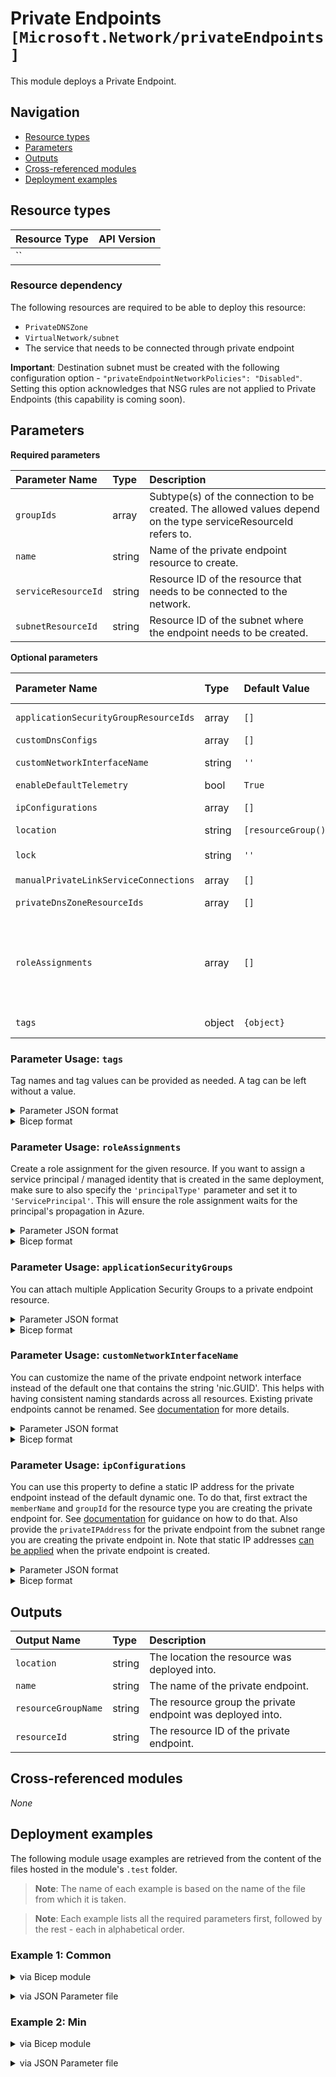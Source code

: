 # Private Endpoints `[Microsoft.Network/privateEndpoints]`

This module deploys a Private Endpoint.

## Navigation

- [Resource types](#Resource-types)
- [Parameters](#Parameters)
- [Outputs](#Outputs)
- [Cross-referenced modules](#Cross-referenced-modules)
- [Deployment examples](#Deployment-examples)

## Resource types

| Resource Type | API Version |
| :-- | :-- |
| `` | [](https://learn.microsoft.com/en-us/azure/templates///) |

### Resource dependency

The following resources are required to be able to deploy this resource:

- `PrivateDNSZone`
- `VirtualNetwork/subnet`
- The service that needs to be connected through private endpoint

**Important**: Destination subnet must be created with the following configuration option - `"privateEndpointNetworkPolicies": "Disabled"`. Setting this option acknowledges that NSG rules are not applied to Private Endpoints (this capability is coming soon).

## Parameters

**Required parameters**

| Parameter Name | Type | Description |
| :-- | :-- | :-- |
| `groupIds` | array | Subtype(s) of the connection to be created. The allowed values depend on the type serviceResourceId refers to. |
| `name` | string | Name of the private endpoint resource to create. |
| `serviceResourceId` | string | Resource ID of the resource that needs to be connected to the network. |
| `subnetResourceId` | string | Resource ID of the subnet where the endpoint needs to be created. |

**Optional parameters**

| Parameter Name | Type | Default Value | Allowed Values | Description |
| :-- | :-- | :-- | :-- | :-- |
| `applicationSecurityGroupResourceIds` | array | `[]` |  | Application security groups in which the private endpoint IP configuration is included. |
| `customDnsConfigs` | array | `[]` |  | Custom DNS configurations. |
| `customNetworkInterfaceName` | string | `''` |  | The custom name of the network interface attached to the private endpoint. |
| `enableDefaultTelemetry` | bool | `True` |  | Enable telemetry via a Globally Unique Identifier (GUID). |
| `ipConfigurations` | array | `[]` |  | A list of IP configurations of the private endpoint. This will be used to map to the First Party Service endpoints. |
| `location` | string | `[resourceGroup().location]` |  | Location for all Resources. |
| `lock` | string | `''` | `['', CanNotDelete, ReadOnly]` | Specify the type of lock. |
| `manualPrivateLinkServiceConnections` | array | `[]` |  | Manual PrivateLink Service Connections. |
| `privateDnsZoneResourceIds` | array | `[]` |  | The private DNS zone groups to associate the private endpoint. A DNS zone group can support up to 5 DNS zones. |
| `roleAssignments` | array | `[]` |  | Array of role assignment objects that contain the 'roleDefinitionIdOrName' and 'principalId' to define RBAC role assignments on this resource. In the roleDefinitionIdOrName attribute, you can provide either the display name of the role definition, or its fully qualified ID in the following format: '/providers/Microsoft.Authorization/roleDefinitions/c2f4ef07-c644-48eb-af81-4b1b4947fb11'. |
| `tags` | object | `{object}` |  | Tags to be applied on all resources/resource groups in this deployment. |


### Parameter Usage: `tags`

Tag names and tag values can be provided as needed. A tag can be left without a value.

<details>

<summary>Parameter JSON format</summary>

```json
"tags": {
    "value": {
        "Environment": "Non-Prod",
        "Contact": "test.user@testcompany.com",
        "PurchaseOrder": "1234",
        "CostCenter": "7890",
        "ServiceName": "DeploymentValidation",
        "Role": "DeploymentValidation"
    }
}
```

</details>

<details>

<summary>Bicep format</summary>

```bicep
tags: {
    Environment: 'Non-Prod'
    Contact: 'test.user@testcompany.com'
    PurchaseOrder: '1234'
    CostCenter: '7890'
    ServiceName: 'DeploymentValidation'
    Role: 'DeploymentValidation'
}
```

</details>
<p>

### Parameter Usage: `roleAssignments`

Create a role assignment for the given resource. If you want to assign a service principal / managed identity that is created in the same deployment, make sure to also specify the `'principalType'` parameter and set it to `'ServicePrincipal'`. This will ensure the role assignment waits for the principal's propagation in Azure.

<details>

<summary>Parameter JSON format</summary>

```json
"roleAssignments": {
    "value": [
        {
            "roleDefinitionIdOrName": "Reader",
            "description": "Reader Role Assignment",
            "principalIds": [
                "12345678-1234-1234-1234-123456789012", // object 1
                "78945612-1234-1234-1234-123456789012" // object 2
            ]
        },
        {
            "roleDefinitionIdOrName": "/providers/Microsoft.Authorization/roleDefinitions/c2f4ef07-c644-48eb-af81-4b1b4947fb11",
            "principalIds": [
                "12345678-1234-1234-1234-123456789012" // object 1
            ],
            "principalType": "ServicePrincipal"
        }
    ]
}
```

</details>

<details>

<summary>Bicep format</summary>

```bicep
roleAssignments: [
    {
        roleDefinitionIdOrName: 'Reader'
        description: 'Reader Role Assignment'
        principalIds: [
            '12345678-1234-1234-1234-123456789012' // object 1
            '78945612-1234-1234-1234-123456789012' // object 2
        ]
    }
    {
        roleDefinitionIdOrName: '/providers/Microsoft.Authorization/roleDefinitions/c2f4ef07-c644-48eb-af81-4b1b4947fb11'
        principalIds: [
            '12345678-1234-1234-1234-123456789012' // object 1
        ]
        principalType: 'ServicePrincipal'
    }
]
```

</details>
<p>

### Parameter Usage: `applicationSecurityGroups`

You can attach multiple Application Security Groups to a private endpoint resource.

<details>

<summary>Parameter JSON format</summary>

```json
"applicationSecurityGroups": {
    "value": [
        {
            "id": "<applicationSecurityGroupResourceId>"
        },
        {
            "id": "<applicationSecurityGroupResourceId>"
        }
    ]
}
```

</details>

<details>

<summary>Bicep format</summary>

```bicep
applicationSecurityGroups: [
    {
        id: '<applicationSecurityGroupResourceId>'
    }
    {
        id: '<applicationSecurityGroupResourceId>'
    }
]
```

</details>
<p>

### Parameter Usage: `customNetworkInterfaceName`

You can customize the name of the private endpoint network interface instead of the default one that contains the string 'nic.GUID'. This helps with having consistent naming standards across all resources. Existing private endpoints cannot be renamed. See [documentation](https://learn.microsoft.com/en-us/azure/private-link/manage-private-endpoint?tabs=manage-private-link-powershell#network-interface-rename) for more details.

<details>

<summary>Parameter JSON format</summary>

```json
"customNetworkInterfaceName": {
    "value": "myPrivateEndpointName-Nic"
}
```

</details>

<details>

<summary>Bicep format</summary>

```bicep
customNetworkInterfaceName: 'myPrivateEndpointName-Nic'
```

</details>
<p>

### Parameter Usage: `ipConfigurations`

You can use this property to define a static IP address for the private endpoint instead of the default dynamic one. To do that, first extract the `memberName` and `groupId` for the resource type you are creating the private endpoint for. See [documentation](https://learn.microsoft.com/en-us/azure/private-link/manage-private-endpoint?tabs=manage-private-link-powershell#determine-groupid-and-membername) for guidance on how to do that. Also provide the `privateIPAddress` for the private endpoint from the subnet range you are creating the private endpoint in. Note that static IP addresses [can be applied](https://learn.microsoft.com/en-us/azure/private-link/manage-private-endpoint?tabs=manage-private-link-powershell#custom-properties) when the private endpoint is created.

<details>

<summary>Parameter JSON format</summary>

```json
"customNetworkInterfaceName": {
    "value": [
      {
          "name": "myIPconfig",
          "properties": {
              "memberName": "<memberName>", // e.g. default, sites, blob
              "groupId": "<groupId>", // e.g. vault, registry, blob
              "privateIPAddress": "10.10.10.10"
          }
      }
    ]
}
```

</details>

<details>

<summary>Bicep format</summary>

```bicep
ipConfigurations: [
    {
        name: 'myIPconfig'
        properties: {
            memberName: '<memberName>' // e.g. default, sites, blob
            groupId: '<groupId>' // e.g. vault, registry, blob
            privateIPAddress: '10.10.10.10'
        }
    }
]
```

</details>
<p>

## Outputs

| Output Name | Type | Description |
| :-- | :-- | :-- |
| `location` | string | The location the resource was deployed into. |
| `name` | string | The name of the private endpoint. |
| `resourceGroupName` | string | The resource group the private endpoint was deployed into. |
| `resourceId` | string | The resource ID of the private endpoint. |

## Cross-referenced modules

_None_

## Deployment examples

The following module usage examples are retrieved from the content of the files hosted in the module's `.test` folder.
   >**Note**: The name of each example is based on the name of the file from which it is taken.

   >**Note**: Each example lists all the required parameters first, followed by the rest - each in alphabetical order.

<h3>Example 1: Common</h3>

<details>

<summary>via Bicep module</summary>

```bicep
module privateEndpoint './network/private-endpoint/main.bicep' = {
  name: '${uniqueString(deployment().name, location)}-test-npecom'
  params: {
    // Required parameters
    groupIds: [
      'vault'
    ]
    name: 'npecom001'
    serviceResourceId: '<serviceResourceId>'
    subnetResourceId: '<subnetResourceId>'
    // Non-required parameters
    applicationSecurityGroupResourceIds: [
      '<applicationSecurityGroupResourceId>'
    ]
    customNetworkInterfaceName: 'npecom001nic'
    enableDefaultTelemetry: '<enableDefaultTelemetry>'
    ipConfigurations: [
      {
        name: 'myIPconfig'
        properties: {
          groupId: 'vault'
          memberName: 'default'
          privateIPAddress: '10.0.0.10'
        }
      }
    ]
    lock: 'CanNotDelete'
    privateDnsZoneResourceIds: [
      '<privateDNSZoneResourceId>'
    ]
    roleAssignments: [
      {
        principalId: '<principalId>'
        principalType: 'ServicePrincipal'
        roleDefinitionIdOrName: 'Reader'
      }
    ]
    tags: {
      Environment: 'Non-Prod'
      'hidden-title': 'This is visible in the resource name'
      Role: 'DeploymentValidation'
    }
  }
}
```

</details>
<p>

<details>

<summary>via JSON Parameter file</summary>

```json
{
  "$schema": "https://schema.management.azure.com/schemas/2019-04-01/deploymentParameters.json#",
  "contentVersion": "1.0.0.0",
  "parameters": {
    // Required parameters
    "groupIds": {
      "value": [
        "vault"
      ]
    },
    "name": {
      "value": "npecom001"
    },
    "serviceResourceId": {
      "value": "<serviceResourceId>"
    },
    "subnetResourceId": {
      "value": "<subnetResourceId>"
    },
    // Non-required parameters
    "applicationSecurityGroupResourceIds": {
      "value": [
        "<applicationSecurityGroupResourceId>"
      ]
    },
    "customNetworkInterfaceName": {
      "value": "npecom001nic"
    },
    "enableDefaultTelemetry": {
      "value": "<enableDefaultTelemetry>"
    },
    "ipConfigurations": {
      "value": [
        {
          "name": "myIPconfig",
          "properties": {
            "groupId": "vault",
            "memberName": "default",
            "privateIPAddress": "10.0.0.10"
          }
        }
      ]
    },
    "lock": {
      "value": "CanNotDelete"
    },
    "privateDnsZoneResourceIds": {
      "value": [
        "<privateDNSZoneResourceId>"
      ]
    },
    "roleAssignments": {
      "value": [
        {
          "principalId": "<principalId>",
          "principalType": "ServicePrincipal",
          "roleDefinitionIdOrName": "Reader"
        }
      ]
    },
    "tags": {
      "value": {
        "Environment": "Non-Prod",
        "hidden-title": "This is visible in the resource name",
        "Role": "DeploymentValidation"
      }
    }
  }
}
```

</details>
<p>

<h3>Example 2: Min</h3>

<details>

<summary>via Bicep module</summary>

```bicep
module privateEndpoint './network/private-endpoint/main.bicep' = {
  name: '${uniqueString(deployment().name, location)}-test-npemin'
  params: {
    // Required parameters
    groupIds: [
      'vault'
    ]
    name: 'npemin001'
    serviceResourceId: '<serviceResourceId>'
    subnetResourceId: '<subnetResourceId>'
    // Non-required parameters
    enableDefaultTelemetry: '<enableDefaultTelemetry>'
  }
}
```

</details>
<p>

<details>

<summary>via JSON Parameter file</summary>

```json
{
  "$schema": "https://schema.management.azure.com/schemas/2019-04-01/deploymentParameters.json#",
  "contentVersion": "1.0.0.0",
  "parameters": {
    // Required parameters
    "groupIds": {
      "value": [
        "vault"
      ]
    },
    "name": {
      "value": "npemin001"
    },
    "serviceResourceId": {
      "value": "<serviceResourceId>"
    },
    "subnetResourceId": {
      "value": "<subnetResourceId>"
    },
    // Non-required parameters
    "enableDefaultTelemetry": {
      "value": "<enableDefaultTelemetry>"
    }
  }
}
```

</details>
<p>
